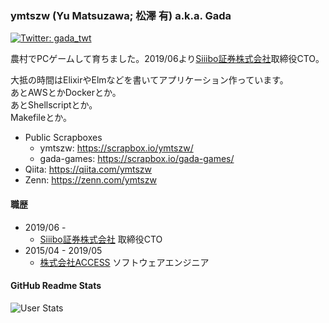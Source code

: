 ### ymtszw (Yu Matsuzawa; 松澤 有) a.k.a. Gada

[![Twitter: gada\_twt](https://img.shields.io/twitter/follow/gada\_twt.svg?style=social)](https://twitter.com/gada\_twt)

農村でPCゲームして育ちました。2019/06より[Siiibo証券株式会社](https://github.com/siiibo)取締役CTO。

大抵の時間はElixirやElmなどを書いてアプリケーション作っています。  
あとAWSとかDockerとか。  
あとShellscriptとか。  
Makefileとか。

- Public Scrapboxes
  - ymtszw: <https://scrapbox.io/ymtszw/>
  - gada-games: <https://scrapbox.io/gada-games/>
- Qiita: <https://qiita.com/ymtszw>
- Zenn: <https://zenn.com/ymtszw>

#### 職歴

- 2019/06 -
  - [Siiibo証券株式会社](https://github.com/siiibo) 取締役CTO
- 2015/04 - 2019/05
  - [株式会社ACCESS](https://github.com/access-company) ソフトウェアエンジニア

#### GitHub Readme Stats

![User Stats](https://github-readme-stats.vercel.app/api?username=ymtszw&show_icons=true&theme=onedark&count_private=true)
